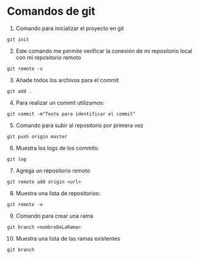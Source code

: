 # Comandos de git

1. Comando para inicializar el proyecto en git

```
git init
```

2. Este comando me permite verificar la conexión de mi repositorio local con mi repositorio remoto

```
git remote -v
```

3. Añade todos los archivos para el commit

```
git add .
```

4. Para realizar un commit utilizamos:

```
git commit -m"Texto para identificar el commit"
```

5. Comando para subir al repositorio por primera vez

```
git push origin master
```

6. Muestra los logs de los commits:

```
git log
```

7. Agrega un repositorio remoto

```
git remote add origin <url>
```

8. Muestra una lista de repositorios:

```
git remote -v
```

9. Comando para crear una rama

```
git branch <nombreDeLaRama>
```

10. Muestra una lista de las ramas existentes

```
git branch
```
